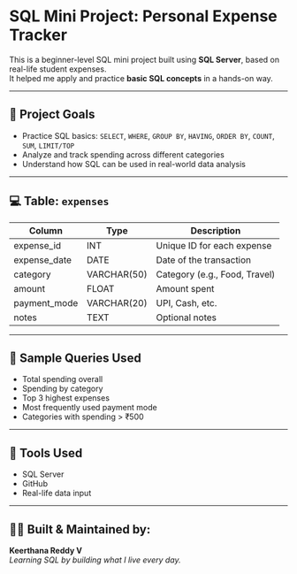 # SQL Mini Project: Personal Expense Tracker

This is a beginner-level SQL mini project built using **SQL Server**, based on real-life student expenses.  
It helped me apply and practice **basic SQL concepts** in a hands-on way.

---

## 📌 Project Goals

- Practice SQL basics: `SELECT`, `WHERE`, `GROUP BY`, `HAVING`, `ORDER BY`, `COUNT`, `SUM`, `LIMIT/TOP`
- Analyze and track spending across different categories
- Understand how SQL can be used in real-world data analysis

---

## 💻 Table: `expenses`

| Column         | Type          | Description                   |
|----------------|---------------|-------------------------------|
| expense_id     | INT           | Unique ID for each expense    |
| expense_date   | DATE          | Date of the transaction       |
| category       | VARCHAR(50)   | Category (e.g., Food, Travel) |
| amount         | FLOAT         | Amount spent                  |
| payment_mode   | VARCHAR(20)   | UPI, Cash, etc.               |
| notes          | TEXT          | Optional notes                |

---

## 🧠 Sample Queries Used

- Total spending overall
- Spending by category
- Top 3 highest expenses
- Most frequently used payment mode
- Categories with spending > ₹500

---

## 🚀 Tools Used

- SQL Server
- GitHub
- Real-life data input

---

## 👩‍💻 Built & Maintained by:
**Keerthana Reddy V**  
*Learning SQL by building what I live every day.*

